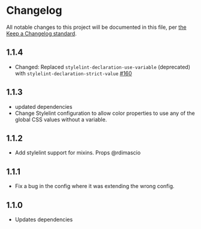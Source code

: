 # Changelog

All notable changes to this project will be documented in this file, per [the Keep a Changelog standard](http://keepachangelog.com/).

## 1.1.4
- Changed: Replaced `stylelint-declaration-use-variable` (deprecated) with `stylelint-declaration-strict-value` [#160](https://github.com/10up/10up-toolkit/pull/160)

## 1.1.3
- updated dependencies
- Change Stylelint configuration to allow color properties to use any of the global CSS values without a variable.

## 1.1.2
- Add stylelint support for mixins. Props @rdimascio

## 1.1.1
- Fix a bug in the config where it was extending the wrong config.

## 1.1.0
- Updates dependencies
